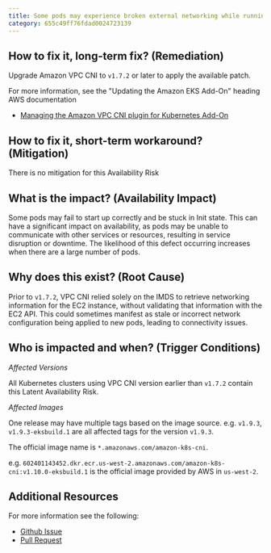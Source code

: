```yaml
---
title: Some pods may experience broken external networking while running VPC CNI versions below v1.7.2
category: 655c49ff76fdad0024723139
---
```


## How to fix it, long-term fix? (Remediation)

Upgrade Amazon VPC CNI to `v1.7.2` or later to apply the available patch. 

For more information, see the "Updating the Amazon EKS Add-On" heading AWS documentation

- [Managing the Amazon VPC CNI plugin for Kubernetes Add-On](https://docs.aws.amazon.com/eks/latest/userguide/managing-vpc-cni.html)

## How to fix it, short-term workaround? (Mitigation)

There is no mitigation for this Availability Risk

## What is the impact? (Availability Impact)

Some pods may fail to start up correctly and be stuck in Init state. This can have a significant impact on availability, as pods may be unable to communicate with other services or resources, resulting in service disruption or downtime. The likelihood of this defect occurring increases when there are a large number of pods.

## Why does this exist? (Root Cause)

Prior to `v1.7.2`, VPC CNI relied solely on the IMDS to retrieve networking information for the EC2 instance, without validating that information with the EC2 API. This could sometimes manifest as stale or incorrect network configuration being applied to new pods, leading to connectivity issues.

## Who is impacted and when? (Trigger Conditions)

_Affected Versions_

All Kubernetes clusters using VPC CNI version earlier than `v1.7.2` contain this Latent Availability Risk.

_Affected Images_

One release may have multiple tags based on the image source. e.g. `v1.9.3`, `v1.9.3-eksbuild.1` are all affected tags for the version `v1.9.3`.

The official image name is `*.amazonaws.com/amazon-k8s-cni`.

e.g. `602401143452.dkr.ecr.us-west-2.amazonaws.com/amazon-k8s-cni:v1.10.0-eksbuild.1` is the official image provided by AWS in `us-west-2`. 

## Additional Resources

For more information see the following:

- [Github Issue](https://github.com/aws/amazon-vpc-cni-k8s/issues/1070)
- [Pull Request](https://github.com/aws/amazon-vpc-cni-k8s/pull/1177)